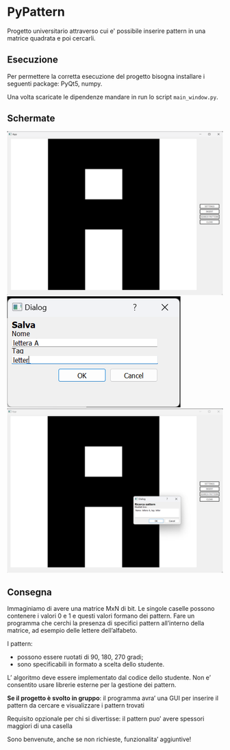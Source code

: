 # PyPattern
Progetto universitario attraverso cui e' possibile inserire pattern in una matrice quadrata e poi cercarli.


## Esecuzione
Per permettere la corretta esecuzione del progetto bisogna installare i seguenti package: PyQt5, numpy.

Una volta scaricate le dipendenze mandare in run lo script `main_window.py`.

## Schermate
![Letter](pic/pypattern_letter.png?raw=true "Letter")
![Save](pic/pypattern_save.png?raw=true "Save")
![Show](pic/pypattern_show.png?raw=true "Show")

## Consegna
Immaginiamo di avere una matrice MxN di bit. Le singole caselle possono contenere i valori 0 e 1 e
questi valori formano dei pattern.
Fare un programma che cerchi la presenza di specifici pattern all’interno della matrice, ad esempio delle lettere dell’alfabeto.

I pattern:
* possono essere ruotati di 90, 180, 270 gradi; 
* sono specificabili in formato a scelta dello studente.

L’ algoritmo  deve essere implementato dal codice dello studente.
Non e’ consentito usare librerie esterne per la gestione dei pattern.

**Se il progetto è svolto in gruppo**:
il programma avra’ una GUI per inserire il pattern da cercare e visualizzare i pattern trovati 

Requisito opzionale per chi si divertisse:
il pattern puo’ avere spessori maggiori di una casella

Sono benvenute, anche se non richieste, funzionalita’ aggiuntive!


